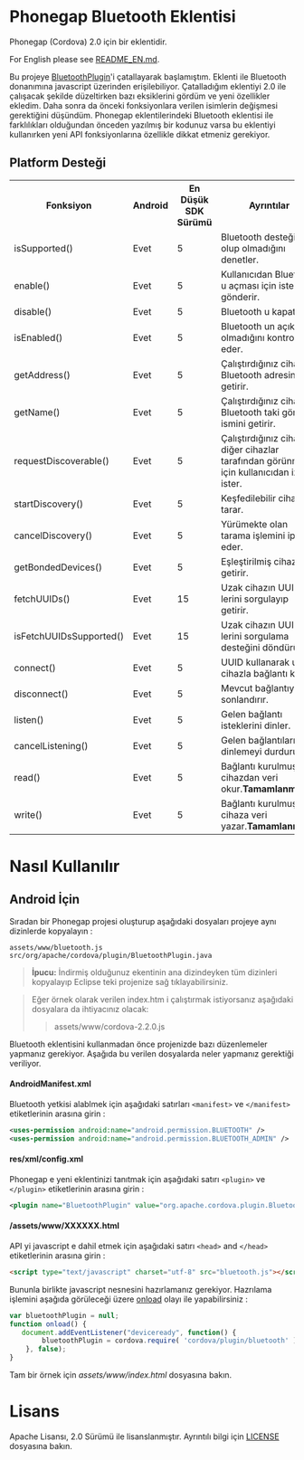 # Phonegap Bluetooth Eklentisi #

Phonegap (Cordova) 2.0 için bir eklentidir.

For English please see [README_EN.md].

Bu projeye [BluetoothPlugin]'i çatallayarak başlamıştım. Eklenti ile Bluetooth donanımına 
javascript üzerinden erişilebiliyor. Çatalladığım eklentiyi 2.0 ile çalışacak şekilde
düzeltirken bazı eksiklerini gördüm ve yeni özellikler ekledim. Daha sonra da önceki 
fonksiyonlara verilen isimlerin değişmesi gerektiğini düşündüm. Phonegap eklentilerindeki
Bluetooth eklentisi ile farklılıkları olduğundan önceden yazılmış bir kodunuz varsa 
bu eklentiyi kullanırken yeni API fonksiyonlarına özellikle dikkat etmeniz gerekiyor.

## Platform Desteği ##
<table>
    <tr>
         <th>Fonksiyon</th>
         <th>Android</th>
         <th>En Düşük SDK Sürümü</th>
         <th>Ayrıntılar</th>
    </tr>
    <tr>
         <td>isSupported()</td>
         <td>Evet</td>
         <td>5</td>
         <td>Bluetooth desteğinin olup olmadığını denetler.</td>
    </tr>
    <tr>
         <td>enable()</td>
         <td>Evet</td>
         <td>5</td>
         <td>Kullanıcıdan Bluetooth u açması için isten gönderir.</td>
    </tr>
    <tr>
         <td>disable()</td>
         <td>Evet</td>
         <td>5</td>
         <td>Bluetooth u kapatır.</td>
    </tr>
    <tr>
         <td>isEnabled()</td>
         <td>Evet</td>
         <td>5</td>
         <td>Bluetooth un açık olup olmadığını kontrol eder.</td>
    </tr>
    <tr>
         <td>getAddress()</td>
         <td>Evet</td>
         <td>5</td>
         <td>Çalıştırdığınız cihazın Bluetooth adresini getirir.</td>
    </tr>
    <tr>
         <td>getName()</td>
         <td>Evet</td>
         <td>5</td>
         <td>Çalıştırdığınız cihazın Bluetooth taki görünür ismini getirir.</td>
    </tr>
    <tr>
         <td>requestDiscoverable()</td>
         <td>Evet</td>
         <td>5</td>
         <td>Çalıştırdığınız cihazın diğer cihazlar tarafından görünmesi için 
         kullanıcıdan izin ister.</td>
    </tr>
    <tr>
         <td>startDiscovery()</td>
         <td>Evet</td>
         <td>5</td>
         <td>Keşfedilebilir cihazları tarar.</td>
    </tr>
    <tr>
         <td>cancelDiscovery()</td>
         <td>Evet</td>
         <td>5</td>
         <td>Yürümekte olan tarama işlemini iptal eder.</td>
    </tr>
    <tr>
         <td>getBondedDevices()</td>
         <td>Evet</td>
         <td>5</td>
         <td>Eşleştirilmiş cihazları getirir.</td>
    </tr>
    <tr>
         <td>fetchUUIDs()</td>
         <td>Evet</td>
         <td>15</td>
         <td>Uzak cihazın UUID lerini sorgulayıp getirir.</td>
    </tr>
    <tr>
         <td>isFetchUUIDsSupported()</td>
         <td>Evet</td>
         <td>15</td>
         <td>Uzak cihazın UUID lerini sorgulama desteğini döndürür.</td>
    </tr>
    <tr>
         <td>connect()</td>
         <td>Evet</td>
         <td>5</td>
         <td>UUID kullanarak uzak cihazla bağlantı kurar.</td>
    </tr>
    <tr>
         <td>disconnect()</td>
         <td>Evet</td>
         <td>5</td>
         <td>Mevcut bağlantıyı sonlandırır.</td>
    </tr>
    <tr>
         <td>listen()</td>
         <td>Evet</td>
         <td>5</td>
         <td>Gelen bağlantı isteklerini dinler.</td>
    </tr>
    <tr>
         <td>cancelListening()</td>
         <td>Evet</td>
         <td>5</td>
         <td>Gelen bağlantıları dinlemeyi durdurur.</td>
    </tr>
    <tr>
         <td>read()</td>
         <td>Evet</td>
         <td>5</td>
         <td>Bağlantı kurulmuş cihazdan veri okur.<b>Tamamlanmadı!</b></td>
    </tr>
    <tr>
         <td>write()</td>
         <td>Evet</td>
         <td>5</td>
         <td>Bağlantı kurulmuş cihaza veri yazar.<b>Tamamlanmadı!</b></td>
    </tr>
</table>



# Nasıl Kullanılır #

## Android İçin ##
Sıradan bir Phonegap projesi oluşturup aşağıdaki dosyaları projeye aynı dizinlerde kopyalayın :
```
assets/www/bluetooth.js
src/org/apache/cordova/plugin/BluetoothPlugin.java
```
> **İpucu:** İndirmiş olduğunuz ekentinin ana dizindeyken tüm dizinleri kopyalayıp Eclipse teki 
projenize sağ tıklayabilirsiniz.

> Eğer örnek olarak verilen index.htm i çalıştırmak istiyorsanız aşağıdaki dosyalara da ihtiyacınız olacak:
>> assets/www/cordova-2.2.0.js

Bluetooth eklentisini kullanmadan önce projenizde bazı düzenlemeler yapmanız gerekiyor. Aşağıda 
bu verilen dosyalarda neler yapmanız gerektiği veriliyor.

#### AndroidManifest.xml ####
Bluetooth yetkisi alablmek için aşağıdaki satırları `<manifest>` ve `</manifest>` etiketlerinin
arasına girin :
```xml
<uses-permission android:name="android.permission.BLUETOOTH" />
<uses-permission android:name="android.permission.BLUETOOTH_ADMIN" />
```

#### res/xml/config.xml ####
Phonegap e yeni eklentinizi tanıtmak için aşağıdaki satırı `<plugin>` ve `</plugin>` etiketlerinin 
arasına girin :
```xml
<plugin name="BluetoothPlugin" value="org.apache.cordova.plugin.BluetoothPlugin"/>
```

#### /assets/www/XXXXXX.html ####
API yi javascript e dahil etmek için aşağıdaki satırı `<head>` and `</head>` etiketlerinin arasına girin : 
```html
<script type="text/javascript" charset="utf-8" src="bluetooth.js"></script>
```
Bununla birlikte javascript nesnesini hazırlamanız gerekiyor. Hazrılama işlemini aşağıda görüleceği 
üzere [onload] olayı ile yapabilirsiniz :
```javascript
var bluetoothPlugin = null;
function onload() {
   document.addEventListener("deviceready", function() {
		bluetoothPlugin = cordova.require( 'cordova/plugin/bluetooth' );
	}, false);
}
```
Tam bir örnek için *assets/www/index.html* dosyasına bakın.

# Lisans #
   Apache Lisansı, 2.0 Sürümü ile lisanslanmıştır. Ayrıntılı bilgi için [LICENSE] dosyasına bakın.

   [README_EN.md]: https://github.com/huseyinkozan/phonegap-bluetooth/blob/master/README_EN.md
   [BluetoothPlugin]: https://github.com/phonegap/phonegap-plugins/tree/master/Android/BluetoothPlugin
   [LICENSE]: https://github.com/huseyinkozan/phonegap-bluetooth/blob/master/LICENSE
   [onload]: http://www.w3schools.com/jsref/event_body_onload.asp
